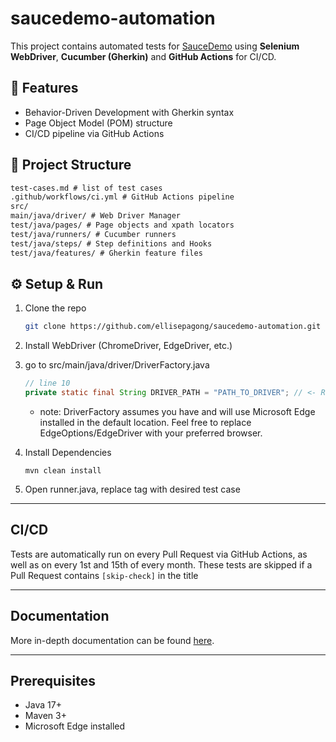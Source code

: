 # saucedemo-automation
This project contains automated tests for [SauceDemo](https://www.saucedemo.com/v1) using **Selenium WebDriver**, **Cucumber (Gherkin)**  and **GitHub Actions** for CI/CD.

## 🚀 Features
- Behavior-Driven Development with Gherkin syntax
- Page Object Model (POM) structure
- CI/CD pipeline via GitHub Actions

## 📂 Project Structure

```markdown
test-cases.md # list of test cases
.github/workflows/ci.yml # GitHub Actions pipeline
src/
main/java/driver/ # Web Driver Manager
test/java/pages/ # Page objects and xpath locators
test/java/runners/ # Cucumber runners
test/java/steps/ # Step definitions and Hooks
test/java/features/ # Gherkin feature files
```



## ⚙️ Setup & Run
1. Clone the repo
   ```bash
   git clone https://github.com/ellisepagong/saucedemo-automation.git
   ```
   
2. Install WebDriver (ChromeDriver, EdgeDriver, etc.)

3. go to src/main/java/driver/DriverFactory.java
    ```java
   // line 10
   private static final String DRIVER_PATH = "PATH_TO_DRIVER"; // <- Replace with path to Driver
   ```
   * note: DriverFactory assumes you have and will use Microsoft Edge installed in the default location. Feel free to replace EdgeOptions/EdgeDriver with your preferred browser.
   

4. Install Dependencies
   ```mvn
   mvn clean install
   ```
5. Open runner.java, replace tag with desired test case

---
## CI/CD

Tests are automatically run on every Pull Request via GitHub Actions, as well as on every 1st and 15th of every month.
These tests are skipped if a Pull Request contains ```[skip-check]``` in the title

---
## Documentation

More in-depth documentation can be found [here](https://www.notion.so/nightcourt/SauceDemo-QA-Technical-Documentation-25af9af81e6180319e78f9debc520647).

---
## Prerequisites
- Java 17+
- Maven 3+
- Microsoft Edge installed